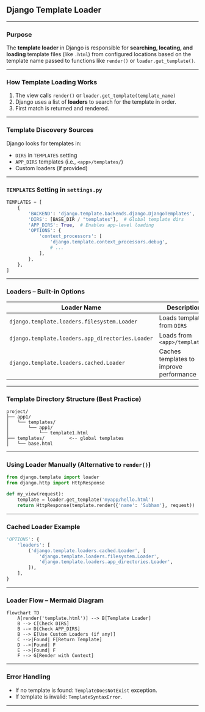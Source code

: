 ## Django Template Loader

---

### Purpose

The **template loader** in Django is responsible for **searching, locating, and loading** template files (like `.html`) from configured locations based on the template name passed to functions like `render()` or `loader.get_template()`.

---

### How Template Loading Works

1. The view calls `render()` or `loader.get_template(template_name)`
2. Django uses a list of **loaders** to search for the template in order.
3. First match is returned and rendered.

---

### Template Discovery Sources

Django looks for templates in:

* `DIRS` in `TEMPLATES` setting
* `APP_DIRS` templates (i.e., `<app>/templates/`)
* Custom loaders (if provided)

---

### `TEMPLATES` Setting in `settings.py`

```python
TEMPLATES = [
    {
        'BACKEND': 'django.template.backends.django.DjangoTemplates',
        'DIRS': [BASE_DIR / "templates"],  # Global template dirs
        'APP_DIRS': True,  # Enables app-level loading
        'OPTIONS': {
            'context_processors': [
                'django.template.context_processors.debug',
                # ...
            ],
        },
    },
]
```

---

### Loaders – Built-in Options

| Loader Name                                      | Description                             |
| ------------------------------------------------ | --------------------------------------- |
| `django.template.loaders.filesystem.Loader`      | Loads templates from `DIRS`             |
| `django.template.loaders.app_directories.Loader` | Loads from `<app>/templates/`           |
| `django.template.loaders.cached.Loader`          | Caches templates to improve performance |

---

### Template Directory Structure (Best Practice)

```
project/
├── app1/
│   └── templates/
│       └── app1/
│           └── template1.html
├── templates/         <-- global templates
│   └── base.html
```

---

### Using Loader Manually (Alternative to `render()`)

```python
from django.template import loader
from django.http import HttpResponse

def my_view(request):
    template = loader.get_template('myapp/hello.html')
    return HttpResponse(template.render({'name': 'Subham'}, request))
```

---

### Cached Loader Example

```python
'OPTIONS': {
    'loaders': [
        ('django.template.loaders.cached.Loader', [
            'django.template.loaders.filesystem.Loader',
            'django.template.loaders.app_directories.Loader',
        ]),
    ],
}
```

---

### Loader Flow – Mermaid Diagram

```mermaid
flowchart TD
    A[render('template.html')] --> B[Template Loader]
    B --> C[Check DIRS]
    B --> D[Check APP_DIRS]
    B --> E[Use Custom Loaders (if any)]
    C -->|Found| F[Return Template]
    D -->|Found| F
    E -->|Found| F
    F --> G[Render with Context]
```

---

### Error Handling

* If no template is found: `TemplateDoesNotExist` exception.
* If template is invalid: `TemplateSyntaxError`.

---
